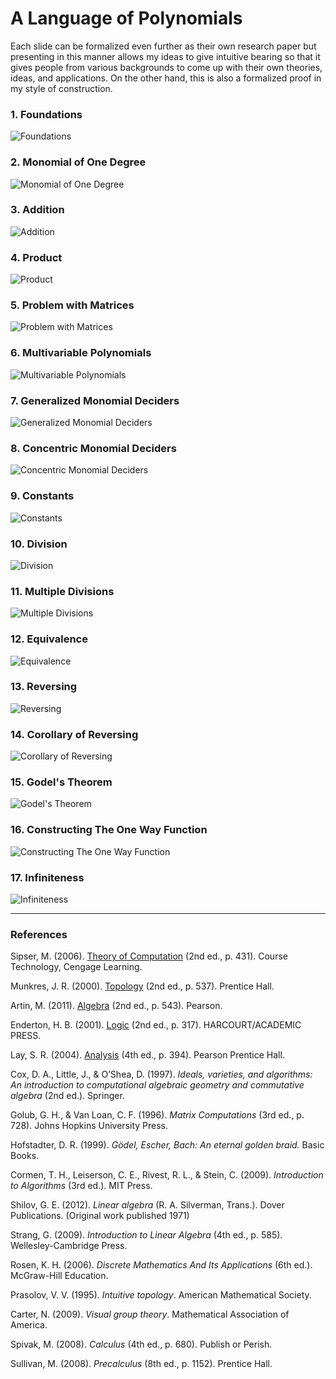 # A Language of Polynomials

Each slide can be formalized even further as their own research paper but presenting in this manner allows my ideas to give intuitive bearing so that it gives people from various backgrounds to come up with their own theories, ideas, and applications. On the other hand, this is also a formalized proof in my style of construction.

### 1. Foundations
![Foundations](Resources/01ALanguageOfPolynomials.jpg)
### 2. Monomial of One Degree
![Monomial of One Degree](Resources/02MonomialOfOneDegree.jpg)
### 3. Addition
![Addition](Resources/03Addition.jpg)
### 4. Product
![Product](Resources/04ProductOfMonomial.jpg)
### 5. Problem with Matrices
![Problem with Matrices](Resources/05AProblemWithTheLanguageOfPolynomials.jpg)
### 6. Multivariable Polynomials
![Multivariable Polynomials](Resources/06MonomialsOfMoreThanOneVariable.jpg)
### 7. Generalized Monomial Deciders
![Generalized Monomial Deciders](Resources/07TheGeneralizedMonomialDecider.jpg)
### 8. Concentric Monomial Deciders
![Concentric Monomial Deciders](Resources/08MonomialDecidersWithConstantOfOne.jpg)
### 9. Constants
![Constants](Resources/09TheConstantOfMonomialDecider.jpg)
### 10. Division
![Division](Resources/10DivisionOfMonomialDeciders.jpg)
### 11. Multiple Divisions
![Multiple Divisions](Resources/11MultipleDivisionsOfMonomialDecider.jpg)
### 12. Equivalence
![Equivalence](Resources/12EquivalenceInPartitioning.jpg)
### 13. Reversing
![Reversing](Resources/13EasyToComputeOneWayHardToFindTheOther.jpg)
### 14. Corollary of Reversing
![Corollary of Reversing](Resources/14UniquenessOfThePathsOfEquivalentMonomialDeciders.jpg)
### 15. Godel's Theorem
![Godel's Theorem](Resources/15Godel.jpg)
### 16. Constructing The One Way Function
![Constructing The One Way Function](Resources/16ASideNoteOfTheTheoremsRelatingToProbability.jpg)
### 17. Infiniteness
![Infiniteness](Resources/17ATheoremOfInfiniteness.jpg)

-----

### References
Sipser, M. (2006). [Theory of Computation](https://en.wikipedia.org/wiki/Introduction_to_the_Theory_of_Computation) (2nd ed., p. 431). Course Technology, Cengage Learning.

Munkres, J. R. (2000). [Topology](https://math.ucr.edu/~res/math205B-2018/Munkres%20-%20Topology.pdf) (2nd ed., p. 537). Prentice Hall.

Artin, M. (2011). [Algebra](https://math.mit.edu/~hrm/palestine/artin-algebra.pdf) (2nd ed., p. 543). Pearson.

Enderton, H. B. (2001). [Logic](https://dn790009.ca.archive.org/0/items/MathematicalIntroductionToLogicEnderton/MathematicalIntroductionToLogic-Enderton.pdf) (2nd ed., p. 317). HARCOURT/ACADEMIC PRESS.

Lay, S. R. (2004). [Analysis](https://zlib.pub/book/analysis-with-an-introduction-to-proof-1q70kqfatdhg) (4th ed., p. 394). Pearson Prentice Hall.

Cox, D. A., Little, J., & O’Shea, D. (1997). *Ideals, varieties, and algorithms: An introduction to computational algebraic geometry and commutative algebra* (2nd ed.). Springer.

Golub, G. H., & Van Loan, C. F. (1996). *Matrix Computations* (3rd ed., p. 728). Johns Hopkins University Press.

Hofstadter, D. R. (1999). *Gödel, Escher, Bach: An eternal golden braid.* Basic Books.

Cormen, T. H., Leiserson, C. E., Rivest, R. L., & Stein, C. (2009). *Introduction to Algorithms* (3rd ed.). MIT Press.

Shilov, G. E. (2012). *Linear algebra* (R. A. Silverman, Trans.). Dover Publications. (Original work published 1971)

Strang, G. (2009). *Introduction to Linear Algebra* (4th ed., p. 585). Wellesley-Cambridge Press.

Rosen, K. H. (2006). *Discrete Mathematics And Its Applications* (6th ed.). McGraw-Hill Education.

Prasolov, V. V. (1995). *Intuitive topology*. American Mathematical Society.

Carter, N. (2009). *Visual group theory*. Mathematical Association of America.

Spivak, M. (2008). *Calculus* (4th ed., p. 680). Publish or Perish.

Sullivan, M. (2008). *Precalculus* (8th ed., p. 1152). Prentice Hall.
